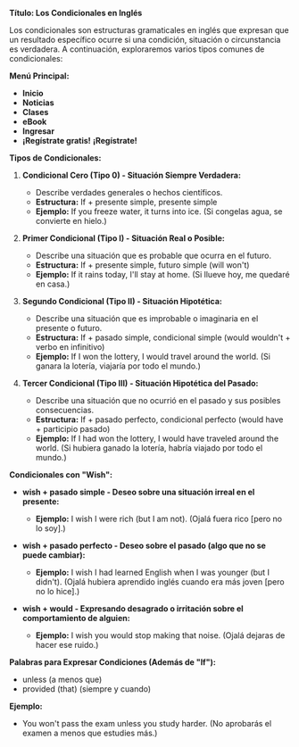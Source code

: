 

**Título: Los Condicionales en Inglés**

Los condicionales son estructuras gramaticales en inglés que expresan que un resultado específico ocurre si una condición, situación o circunstancia es verdadera. A continuación, exploraremos varios tipos comunes de condicionales:

**Menú Principal:**

*   **Inicio**
*   **Noticias**
*   **Clases**
*   **eBook**
*   **Ingresar**
*   **¡Regístrate gratis!**   **¡Regístrate!**

**Tipos de Condicionales:**

1.  **Condicional Cero (Tipo 0) - Situación Siempre Verdadera:**

    *   Describe verdades generales o hechos científicos.
    *   **Estructura:** If + presente simple, presente simple
    *   **Ejemplo:** If you freeze water, it turns into ice. (Si congelas agua, se convierte en hielo.)

2.  **Primer Condicional (Tipo I) - Situación Real o Posible:**

    *   Describe una situación que es probable que ocurra en el futuro.
    *   **Estructura:** If + presente simple, futuro simple (will won't)
    *   **Ejemplo:** If it rains today, I'll stay at home. (Si llueve hoy, me quedaré en casa.)

3.  **Segundo Condicional (Tipo II) - Situación Hipotética:**

    *   Describe una situación que es improbable o imaginaria en el presente o futuro.
    *   **Estructura:** If + pasado simple, condicional simple (would wouldn't + verbo en infinitivo)
    *   **Ejemplo:** If I won the lottery, I would travel around the world. (Si ganara la lotería, viajaría por todo el mundo.)

4.  **Tercer Condicional (Tipo III) - Situación Hipotética del Pasado:**

    *   Describe una situación que no ocurrió en el pasado y sus posibles consecuencias.
    *   **Estructura:** If + pasado perfecto, condicional perfecto (would have + participio pasado)
    *   **Ejemplo:** If I had won the lottery, I would have traveled around the world. (Si hubiera ganado la lotería, habría viajado por todo el mundo.)

**Condicionales con "Wish":**

*   **wish + pasado simple - Deseo sobre una situación irreal en el presente:**

    *   **Ejemplo:** I wish I were rich (but I am not). (Ojalá fuera rico [pero no lo soy].)

*   **wish + pasado perfecto - Deseo sobre el pasado (algo que no se puede cambiar):**

    *   **Ejemplo:** I wish I had learned English when I was younger (but I didn't). (Ojalá hubiera aprendido inglés cuando era más joven [pero no lo hice].)

*   **wish + would - Expresando desagrado o irritación sobre el comportamiento de alguien:**

    *   **Ejemplo:** I wish you would stop making that noise. (Ojalá dejaras de hacer ese ruido.)

**Palabras para Expresar Condiciones (Además de "If"):**

*   unless (a menos que)
*   provided (that) (siempre y cuando)

**Ejemplo:**

*   You won't pass the exam unless you study harder. (No aprobarás el examen a menos que estudies más.)
